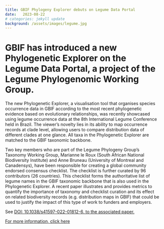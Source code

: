```yaml
---
title: GBIF Phylogeny Explorer debuts on Legume Data Portal
date:   2023-08-22
# categories: jekyll update
background: /assets/images/legume.jpg
---
```


# GBIF has introduced a new Phylogenetic Explorer on the Legume Data Portal, a project of the Legume Phylogenomic Working Group.

The new Phylogenetic Explorer, a visualisation tool that organises species occurrence data in GBIF according to the most recent phylogenetic evidence based on evolutionary relationships, was recently showcased using legume occurrence data at the 8th International Legume Conference held in Brazil. The viewer’s novelty lies in its ability to map occurrence records at clade level, allowing users to compare distribution data of different clades at one glance. All taxa in the Phylogenetic Explorer are matched to the GBIF taxonomic backbone.

Two key members who are part of the Legume Phylogeny Group’s Taxonomy Working Group, Marianne le Roux (South African National Biodiversity Institute) and Anne Bruneau (University of Montreal and Canadensys), have been responsible for creating a global community endorsed consensus checklist. The checklist is further curated by 96 contributors (26 countries). This checklist forms the authoritative list of legume names in the GBIF taxonomic backbone that is also used in the Phylogenetic Explorer. A recent paper illustrates and provides metrics to quantify the importance of taxonomy and checklist curation and its effect on related biodiversity records (e.g. distribution maps in GBIF) that could be used to justify the impact of this type of work to funders and employers. 

See [DOI: 10.1038/s41597-022-01812-6, to the associated paper.](https://www.nature.com/articles/s41597-022-01812-6)

[For more information, click here](https://www.gbif.org/news/6nt63x4czzdfGJ8EpoWVtg/gbif-phylogeny-explorer-debuts-on-legume-data-portal)
